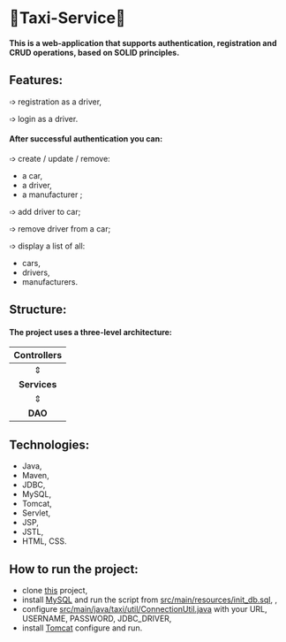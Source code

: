 # 🚖Taxi-Service🚖
#### This is a web-application that supports authentication, registration and CRUD operations, based on SOLID principles.
## Features:
➩ registration as a driver,

➩ login as a driver.

#### After successful authentication you can:
➩  create / update / remove:
* a car,
* a driver,
* a manufacturer ;

➩ add driver to car;

➩ remove driver from a car;

➩ display a list of all:
* cars,
* drivers,
* manufacturers.
## Structure:
#### The project uses a three-level architecture:

| **Controllers**  |
|:----------------:|
|        ⇕         |
|   **Services**   |
|        ⇕         |
|     **DAO**      |
## Technologies:
* Java,
* Maven,
* JDBC,
* MySQL,
* Tomcat,
* Servlet,
* JSP,
* JSTL,
* HTML, CSS.
## How to run the project:
* clone [this](https://github.com/Serhii-Prykhodko/taxi-service) project,
* install [MySQL](https://dev.mysql.com/downloads/installer/) and run the script from [src/main/resources/init_db.sql](https://github.com/Serhii-Prykhodko/taxi-service/blob/main/src/main/resources/init_db.sql), ,
* configure [src/main/java/taxi/util/ConnectionUtil.java](https://github.com/Serhii-Prykhodko/taxi-service/blob/main/src/main/java/taxi/util/ConnectionUtil.java) with your URL, USERNAME, PASSWORD, JDBC_DRIVER,
* install [Tomcat](https://archive.apache.org/dist/tomcat/tomcat-9/v9.0.50/bin/) configure and run.
